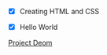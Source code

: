 - [x] Creating HTML and CSS

- [x] Hello World

[Project Deom](https://kyawzawhtet.github.io/Project/)
